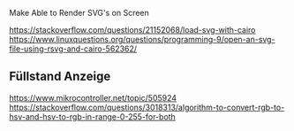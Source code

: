 Make Able to Render SVG's on Screen

https://stackoverflow.com/questions/21152068/load-svg-with-cairo
https://www.linuxquestions.org/questions/programming-9/open-an-svg-file-using-rsvg-and-cairo-562362/

## Füllstand Anzeige
https://www.mikrocontroller.net/topic/505924
https://stackoverflow.com/questions/3018313/algorithm-to-convert-rgb-to-hsv-and-hsv-to-rgb-in-range-0-255-for-both